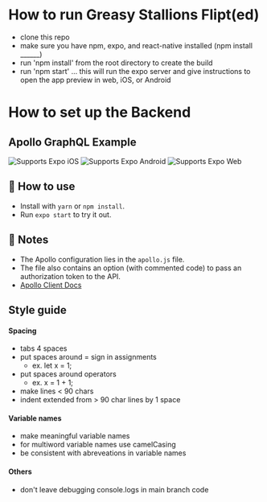 # How to run Greasy Stallions Flipt(ed)
- clone this repo
- make sure you have npm, expo, and react-native installed (npm install ______)
- run 'npm install' from the root directory to create the build
- run 'npm start' ... this will run the expo server and give instructions to open the app preview in web, iOS, or Android



# How to set up the Backend
## Apollo GraphQL Example

<p>
  <!-- iOS -->
  <img alt="Supports Expo iOS" longdesc="Supports Expo iOS" src="https://img.shields.io/badge/iOS-4630EB.svg?style=flat-square&logo=APPLE&labelColor=999999&logoColor=fff" />
  <!-- Android -->
  <img alt="Supports Expo Android" longdesc="Supports Expo Android" src="https://img.shields.io/badge/Android-4630EB.svg?style=flat-square&logo=ANDROID&labelColor=A4C639&logoColor=fff" />
  <!-- Web -->
  <img alt="Supports Expo Web" longdesc="Supports Expo Web" src="https://img.shields.io/badge/web-4630EB.svg?style=flat-square&logo=GOOGLE-CHROME&labelColor=4285F4&logoColor=fff" />
</p>

## 🚀 How to use

- Install with `yarn` or `npm install`.
- Run `expo start` to try it out.

## 📝 Notes

- The Apollo configuration lies in the `apollo.js` file.
- The file also contains an option (with commented code) to pass an authorization token to the API.
- [Apollo Client Docs](https://www.apollographql.com/docs/react/v3.0-beta/)

## Style guide
#### Spacing
- tabs 4 spaces
- put spaces around = sign in assignments
  - ex. let x = 1;
- put spaces around operators
  - ex. x = 1 + 1;
- make lines < 90 chars
- indent extended from > 90 char lines by 1 space

#### Variable names
- make meaningful variable names
- for multiword variable names use camelCasing
- be consistent with abreveations in variable names

#### Others
- don't leave debugging console.logs in main branch code


